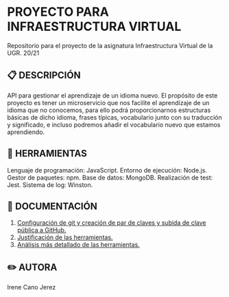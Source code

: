 # PROYECTO PARA INFRAESTRUCTURA VIRTUAL
Repositorio para el proyecto de la asignatura Infraestructura Virtual de la UGR. 20/21

## :clipboard: DESCRIPCIÓN
API para gestionar el aprendizaje de un idioma nuevo. El propósito de este proyecto es tener un microservicio que nos facilite el aprendizaje de un idioma que no conocemos, para ello podrá proporcionarnos estructuras básicas de dicho idioma, frases típicas, vocabulario junto con su traducción y significado, e incluso podremos añadir el vocabulario nuevo que estamos aprendiendo.

## :wrench: HERRAMIENTAS
Lenguaje de programación: JavaScript.
Entorno de ejecución: Node.js.
Gestor de paquetes: npm.
Base de datos: MongoDB.
Realización de test: Jest.
Sistema de log: Winston.


## :closed_book: DOCUMENTACIÓN
1.  [Configuración de git y creación de par de claves y subida de clave pública a GitHub.](https://github.com/irenecj/ProyectoIdiomasIV/blob/master/docs/config.md)
2. [Justificación de las herramientas.](https://github.com/irenecj/ProyectoIdiomasIV/blob/master/docs/herramientas.md)
3. [Análisis más detallado de las herramientas.]()

## :pencil2: AUTORA
Irene Cano Jerez
